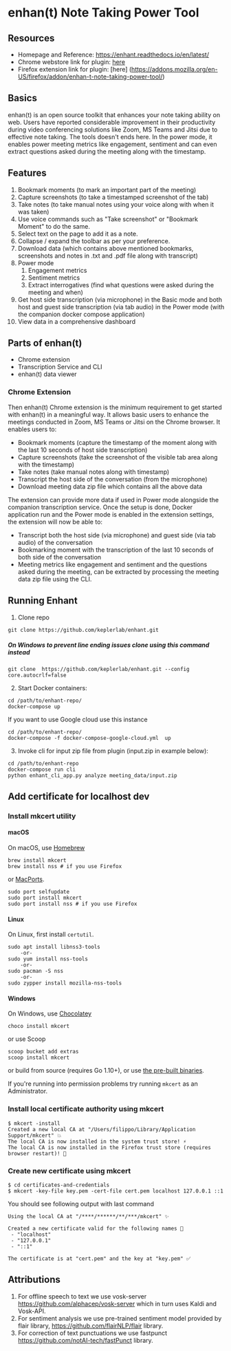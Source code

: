 # enhan(t) Note Taking Power Tool

## Resources
* Homepage and Reference: https://enhant.readthedocs.io/en/latest/
* Chrome webstore link for plugin: [here](https://chrome.google.com/webstore/detail/enhant-meeting-power-tool/fohcdemnkddkfcbheibnjhnpfliemnfg)
* Firefox extension link for plugin: [here]
(https://addons.mozilla.org/en-US/firefox/addon/enhan-t-note-taking-power-tool/)

## Basics

enhan(t) is an open source toolkit that enhances your note taking ability on web. Users have reported considerable improvement in their productivity  during video conferencing solutions like Zoom, MS Teams and Jitsi due to effective note taking. The tools doesn't ends here. In the power mode, it enables power meeting metrics like engagement, sentiment and can even extract questions asked during the meeting along with the timestamp.


## Features

1. Bookmark moments (to mark an important part of the meeting)
1. Capture screenshots (to take a timestamped screenshot of the tab)
1. Take notes (to take manual notes using your voice along with when it was taken)
1. Use voice commands such as "Take screenshot" or "Bookmark Moment" to do the same.
1. Select text on the page to add it as a note.
1. Collapse / expand the toolbar as per your preference.
1. Download data (which contains above mentioned bookmarks, screenshots and notes in .txt and .pdf file along with transcript)
1. Power mode
    1. Engagement metrics
    1. Sentiment metrics
    1. Extract interrogatives (find what questions were asked during the meeting and when)
1. Get host side transcription (via microphone) in the Basic mode and both host and guest side transcription (via tab audio) in the Power mode (with the companion docker compose application)
1. View data in a comprehensive dashboard

## Parts of enhan(t)
* Chrome extension
* Transcription Service and CLI
* enhan(t) data viewer

### Chrome Extension
Then enhan(t) Chrome extension is the minimum requirement to get started with enhan(t) in a meaningful way.  It allows basic users to enhance the meetings conducted in Zoom, MS Teams or Jitsi on the Chrome browser. It enables users to:
* Bookmark moments (capture the timestamp of the moment along with the last 10 seconds of host side transcription)
* Capture screenshots (take the screenshot of the visible tab area along with the timestamp)
* Take notes (take manual notes along with timestamp)
* Transcript the host side of the conversation (from the microphone)
* Download meeting data zip file which contains all the above data

The extension can provide more data if used in Power mode alongside the companion transcription service. Once the setup is done, Docker application run and the Power mode is enabled in the extension settings, the extension will now be able to:
* Transcript both the host side (via microphone) and guest side (via tab audio) of the conversation
* Bookmarking moment with the transcription of the last 10 seconds of both side of the conversation
* Meeting metrics like engagement and sentiment and the questions asked during the meeting, can be extracted by processing the meeting data zip file using the CLI.


## Running Enhant

1. Clone repo 
```
git clone https://github.com/keplerlab/enhant.git
```

##### On **Windows** to prevent line ending issues clone using this command instead
```
git clone  https://github.com/keplerlab/enhant.git --config core.autocrlf=false
```



2. Start Docker containers:

```
cd /path/to/enhant-repo/
docker-compose up
```
If you want to use Google cloud use this instance
```
cd /path/to/enhant-repo/
docker-compose -f docker-compose-google-cloud.yml  up
```

3. Invoke cli for input zip file from plugin (input.zip in example below):

```
cd /path/to/enhant-repo
docker-compose run cli
python enhant_cli_app.py analyze meeting_data/input.zip
```

## Add certificate for localhost dev

### Install mkcert utility 

#### macOS

On macOS, use [Homebrew](https://brew.sh/)

```
brew install mkcert
brew install nss # if you use Firefox
```

or [MacPorts](https://www.macports.org/).

```
sudo port selfupdate
sudo port install mkcert
sudo port install nss # if you use Firefox
```

#### Linux

On Linux, first install `certutil`.

```
sudo apt install libnss3-tools
    -or-
sudo yum install nss-tools
    -or-
sudo pacman -S nss
    -or-
sudo zypper install mozilla-nss-tools
```


#### Windows

On Windows, use [Chocolatey](https://chocolatey.org)

```
choco install mkcert
```

or use Scoop

```
scoop bucket add extras
scoop install mkcert
```

or build from source (requires Go 1.10+), or use [the pre-built binaries](https://github.com/FiloSottile/mkcert/releases).

If you're running into permission problems try running `mkcert` as an Administrator.


### Install local certificate authority using mkcert

```
$ mkcert -install
Created a new local CA at "/Users/filippo/Library/Application Support/mkcert" 💥
The local CA is now installed in the system trust store! ⚡️
The local CA is now installed in the Firefox trust store (requires browser restart)! 🦊
```

### Create new certificate using mkcert 
```
$ cd certificates-and-credentials
$ mkcert -key-file key.pem -cert-file cert.pem localhost 127.0.0.1 ::1
```
You should see following output with last command
```
Using the local CA at "/****/******/**/***/mkcert" ✨

Created a new certificate valid for the following names 📜
 - "localhost"
 - "127.0.0.1"
 - "::1"
 
The certificate is at "cert.pem" and the key at "key.pem" ✅
```


## Attributions
1. For offline speech to text we use vosk-server https://github.com/alphacep/vosk-server which in turn uses Kaldi and Vosk-API.
2. For sentiment analysis we use pre-trained sentiment model provided by flair library, https://github.com/flairNLP/flair library. 
3. For correction of text punctuations we use fastpunct https://github.com/notAI-tech/fastPunct library.

